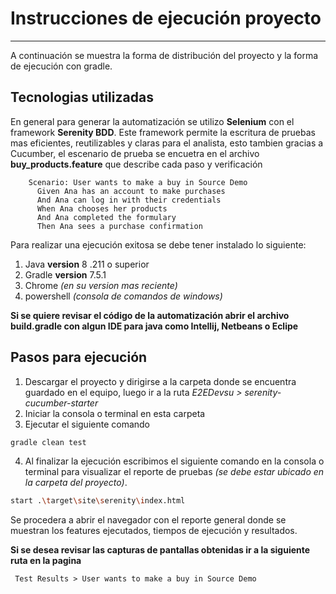 # Instrucciones de ejecución proyecto
***

A continuación se muestra la forma de distribución del proyecto y la forma de ejecución con gradle.

## Tecnologias utilizadas

En general para generar la automatización se utilizo **Selenium** con el framework **Serenity BDD**. Este framework
permite la escritura de pruebas mas eficientes, reutilizables y claras para el analista, esto tambien gracias
a Cucumber, el escenario de prueba se encuetra en el archivo **buy_products.feature** que describe cada paso y verificación

```cucumber:
    Scenario: User wants to make a buy in Source Demo
      Given Ana has an account to make purchases
      And Ana can log in with their credentials
      When Ana chooses her products
      And Ana completed the formulary
      Then Ana sees a purchase confirmation
```


Para realizar una ejecución exitosa se debe tener instalado lo siguiente:

1. Java **version** 8 .211 o superior
2. Gradle **version** 7.5.1
3. Chrome *(en su version mas reciente)*
4. powershell *(consola de comandos de windows)*

**Si se quiere revisar el código de la automatización abrir el archivo build.gradle con algun IDE para java
como Intellij, Netbeans o Eclipe**

## Pasos para ejecución

1. Descargar el proyecto y dirigirse a la carpeta donde se encuentra guardado en el equipo, luego ir a la ruta *E2EDevsu > serenity-cucumber-starter*
2. Iniciar la consola o terminal en esta carpeta
3. Ejecutar el siguiente comando 

``` bash 
gradle clean test
```

4. Al finalizar la ejecución escribimos el siguiente comando en la consola o terminal para visualizar
    el reporte de pruebas *(se debe estar ubicado en la carpeta del proyecto)*.

```bash
start .\target\site\serenity\index.html
```

Se procedera a abrir el navegador con el reporte general donde se muestran los features ejecutados,
tiempos de ejecución y resultados.

**Si se desea revisar las capturas de pantallas obtenidas ir a la siguiente ruta en la pagina**

```
 Test Results > User wants to make a buy in Source Demo
```

